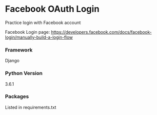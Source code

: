 # Facebook OAuth Login
Practice login with Facebook account

Facebook Login page: https://developers.facebook.com/docs/facebook-login/manually-build-a-login-flow

### Framework
Django

### Python Version
3.6.1

### Packages
Listed in requirements.txt
